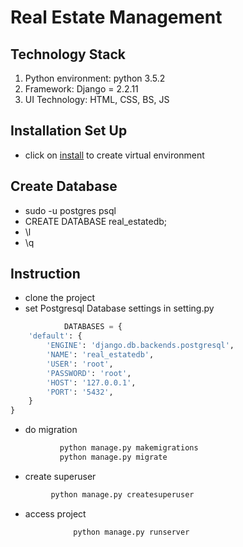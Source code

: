 # Real Estate Management

## Technology Stack
1. Python environment: python 3.5.2
1. Framework: Django = 2.2.11
1. UI Technology: HTML, CSS, BS, JS

## Installation Set Up
* click on [install](https://pypi.org/project/virtualenv/) to create virtual environment










## Create Database

* sudo -u postgres psql
* CREATE DATABASE real_estatedb;
* \l
* \q

## Instruction

* clone the project
* set Postgresql Database settings in setting.py
```python
            DATABASES = {
    'default': {
        'ENGINE': 'django.db.backends.postgresql',
        'NAME': 'real_estatedb',
        'USER': 'root',
        'PASSWORD': 'root',
        'HOST': '127.0.0.1',
        'PORT': '5432',
    }
}
```
* do migration
```python
           python manage.py makemigrations
           python manage.py migrate
```
* create superuser
```python
         python manage.py createsuperuser
```
* access project
```python
              python manage.py runserver
```




